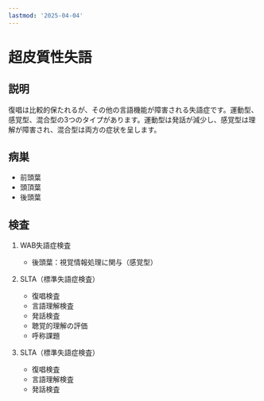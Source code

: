 ```yaml
---
lastmod: '2025-04-04'
---
```


# 超皮質性失語

## 説明

復唱は比較的保たれるが、その他の言語機能が障害される失語症です。運動型、感覚型、混合型の3つのタイプがあります。運動型は発話が減少し、感覚型は理解が障害され、混合型は両方の症状を呈します。

## 病巣

- 前頭葉
- 頭頂葉
- 後頭葉

## 検査

1. WAB失語症検査

   - 後頭葉：視覚情報処理に関与（感覚型）

2. SLTA（標準失語症検査）

   - 復唱検査
   - 言語理解検査
   - 発話検査
   - 聴覚的理解の評価
   - 呼称課題

3. SLTA（標準失語症検査）
   - 復唱検査
   - 言語理解検査
   - 発話検査
